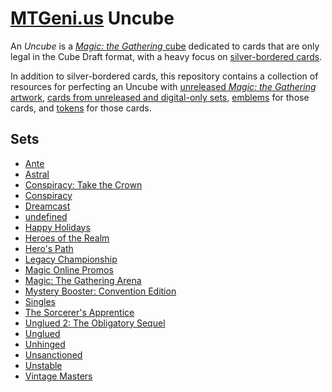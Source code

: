 # [MTGeni.us](https://mtgeni.us) Uncube

An _Uncube_ is a
[_Magic: the Gathering_ cube](https://mtg.gamepedia.com/Cube_Draft) dedicated to
cards that are only legal in the Cube Draft format, with a heavy focus on
[silver-bordered cards](http://mtg.gamepedia.com/Silver-bordered).

In addition to silver-bordered cards, this repository contains a collection of
resources for perfecting an Uncube with
[unreleased _Magic: the Gathering_ artwork](https://github.com/mtgenius/uncube/tree/master/artwork),
[cards from unreleased and digital-only sets](https://github.com/mtgenius/uncube/tree/master/cards),
[emblems](https://github.com/mtgenius/uncube/tree/master/emblems) for those
cards, and [tokens](https://github.com/mtgenius/uncube/tree/master/tokens) for
those cards.

## Sets

* [Ante](https://github.com/mtgenius/uncube/blob/master/sets/ante.md)
* [Astral](https://github.com/mtgenius/uncube/blob/master/sets/astral.md)
* [Conspiracy: Take the Crown](https://github.com/mtgenius/uncube/blob/master/sets/conspiracy-take-the-crown.md)
* [Conspiracy](https://github.com/mtgenius/uncube/blob/master/sets/conspiracy.md)
* [Dreamcast](https://github.com/mtgenius/uncube/blob/master/sets/dreamcast.md)
* [undefined](https://github.com/mtgenius/uncube/blob/master/sets/extra-pulled.md)
* [Happy Holidays](https://github.com/mtgenius/uncube/blob/master/sets/happy-holidays.md)
* [Heroes of the Realm](https://github.com/mtgenius/uncube/blob/master/sets/heroes-of-the-realm.md)
* [Hero's Path](https://github.com/mtgenius/uncube/blob/master/sets/heros-path.md)
* [Legacy Championship](https://github.com/mtgenius/uncube/blob/master/sets/legacy-championship.md)
* [Magic Online Promos](https://github.com/mtgenius/uncube/blob/master/sets/magic-online-promos.md)
* [Magic: The Gathering Arena](https://github.com/mtgenius/uncube/blob/master/sets/magic-the-gathering-arena.md)
* [Mystery Booster: Convention Edition](https://github.com/mtgenius/uncube/blob/master/sets/mystery-booster-convention-edition.md)
* [Singles](https://github.com/mtgenius/uncube/blob/master/sets/singles.md)
* [The Sorcerer's Apprentice](https://github.com/mtgenius/uncube/blob/master/sets/the-sorcerers-apprentice.md)
* [Unglued 2: The Obligatory Sequel](https://github.com/mtgenius/uncube/blob/master/sets/unglued-2-the-obligatory-sequel.md)
* [Unglued](https://github.com/mtgenius/uncube/blob/master/sets/unglued.md)
* [Unhinged](https://github.com/mtgenius/uncube/blob/master/sets/unhinged.md)
* [Unsanctioned](https://github.com/mtgenius/uncube/blob/master/sets/unsanctioned.md)
* [Unstable](https://github.com/mtgenius/uncube/blob/master/sets/unstable.md)
* [Vintage Masters](https://github.com/mtgenius/uncube/blob/master/sets/vintage-masters.md)
